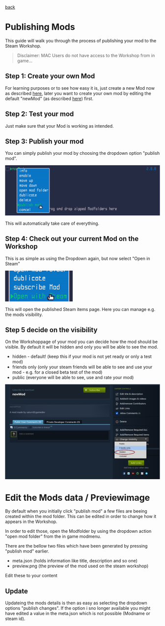 <a href="../index.md">back</a>

# Publishing Mods

This guide will walk you through the process of publishing your mod to the Steam Workshop.

> Disclaimer: MAC Users do not have access to the Workshop from in game...

## Step 1: Create your own Mod
For learning purposes or to see how easy it is, just create a new Mod now as described [here](../mod-creation.md), later you want to create your own mod by editing the default "newMod" (as described [here](../creating-new-mods/index.md)) first.

## Step 2: Test your mod
Just make sure that your Mod is working as intended.

## Step 3: Publish your mod
You can simply publish your mod by choosing the dropdown option "publish mod".

![alt text](publish-mod.png)

This will automatically take care of everything.

## Step 4: Check out your current Mod on the Workshop
This is as simple as using the Dropdown again, but now select "Open in Steam"

<img src="show-on-steam.png" style="max-height: 100px;">

This will open the published Steam items page. Here you can manage e.g. the mods visibility. 

## Step 5 decide on the visibility

On the Workshoppage of your mod you can decide how the mod should be visible. By default it will be hidden and only you will be able to see the mod.

- hidden - default! (keep this if your mod is not yet ready or only a test mod)
- friends only (only your steam friends will be able to see and use your mod - e.g. for a closed beta test of the mod)
- public (everyone will be able to see, use and rate your mod)

![alt text](mod-visibility.png)

# Edit the Mods data / Previewimage
By default when you initially click "publish mod" a few files are beeing created within the mod folder. This can be edited in order to change how it appears in the Workshop.

In order to edit those, open the Modfolder by using the dropdown action "open mod folder" from the in game modmenu.

There are the bellow two files which have been generated by pressing "publish mod" earlier.
- meta.json (holds information like title, description and so one)
- preview.png (the preview of the mod used on the steam workshop)

Edit these to your content

## Update

Updateing the mods details is then as easy as selecting the dropdown options "publish changes". If the option i sno longer available you might have edited a value in the meta.json which is not possible (Modname or steam id).